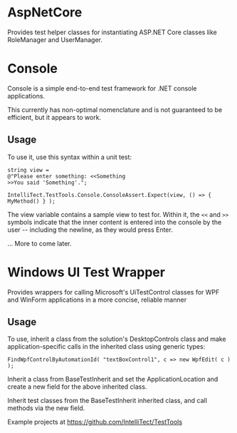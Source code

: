 
AspNetCore
==========

Provides test helper classes for instantiating ASP.NET Core classes like RoleManager and UserManager.

Console
===========

Console is a simple end-to-end test framework for .NET console applications.

This currently has non-optimal nomenclature and is not guaranteed to be efficient, but it appears to work.

Usage
-----
To use it, use this syntax within a unit test:

```
string view =
@"Please enter something: <<Something
>>You said 'Something'.";

IntelliTect.TestTools.Console.ConsoleAssert.Expect(view, () => { MyMethod() } );
```

The view variable contains a sample view to test for. Within it, the `<<` and `>>` symbols indicate that the inner content is entered into the console by the user -- including the newline, as they would press Enter.

... More to come later.

Windows UI Test Wrapper
===========

Provides wrappers for calling Microsoft's UiTestControl classes for WPF and WinForm applications in a more concise, reliable manner

Usage
-----
To use, inherit a class from the solution's DesktopControls class and make application-specific calls in the inherited class using generic types:
```
FindWpfControlByAutomationId( "textBoxControl1", c => new WpfEdit( c ) );
```

Inherit a class from BaseTestInherit and set the ApplicationLocation and create a new field for the above inherited class.

Inherit test classes from the BaseTestInherit inherited class, and call methods via the new field.

Example projects at https://github.com/IntelliTect/TestTools